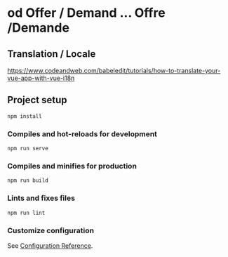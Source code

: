 # od Offer / Demand ... Offre /Demande

## Translation / Locale
https://www.codeandweb.com/babeledit/tutorials/how-to-translate-your-vue-app-with-vue-i18n



## Project setup
```
npm install
```

### Compiles and hot-reloads for development
```
npm run serve
```

### Compiles and minifies for production
```
npm run build
```

### Lints and fixes files
```
npm run lint
```

### Customize configuration
See [Configuration Reference](https://cli.vuejs.org/config/).

